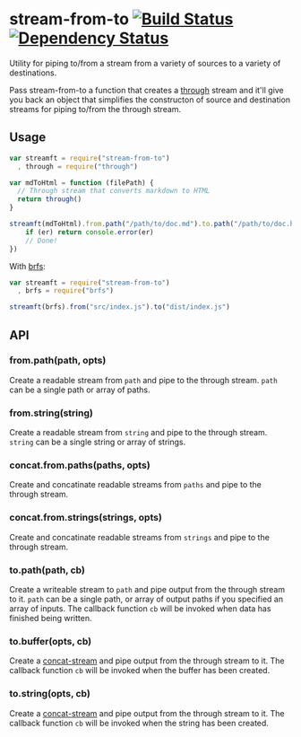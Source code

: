 stream-from-to [![Build Status](https://travis-ci.org/alanshaw/stream-from-to.png)](https://travis-ci.org/alanshaw/markdown-pdf) [![Dependency Status](https://david-dm.org/alanshaw/stream-from-to.png)](https://david-dm.org/alanshaw/stream-from-to)
===
Utility for piping to/from a stream from a variety of sources to a variety of destinations.

Pass stream-from-to a function that creates a [through](https://npmjs.org/package/through) stream and it'll give you back an object that simplifies the constructon of source and destination streams for piping to/from the through stream.

Usage
---

```javascript
var streamft = require("stream-from-to")
  , through = require("through")

var mdToHtml = function (filePath) {
  // Through stream that converts markdown to HTML
  return through()
}

streamft(mdToHtml).from.path("/path/to/doc.md").to.path("/path/to/doc.html", function (er) {
    if (er) return console.error(er)
    // Done!
})
```

With [brfs](https://github.com/substack/brfs):

```javascript
var streamft = require("stream-from-to")
  , brfs = require("brfs")

streamft(brfs).from("src/index.js").to("dist/index.js")
```

API
---

### from.path(path, opts)

Create a readable stream from `path` and pipe to the through stream. `path` can be a single path or array of paths.

### from.string(string)

Create a readable stream from `string` and pipe to the through stream. `string` can be a single string or array of strings.

### concat.from.paths(paths, opts)

Create and concatinate readable streams from `paths` and pipe to the through stream.

### concat.from.strings(strings, opts)

Create and concatinate readable streams from `strings` and pipe to the through stream.

### to.path(path, cb)

Create a writeable stream to `path` and pipe output from the through stream to it. `path` can be a single path, or array of output paths if you specified an array of inputs. The callback function `cb` will be invoked when data has finished being written.

### to.buffer(opts, cb)

Create a [concat-stream](https://npmjs.org/package/concat-stream) and pipe output from the through stream to it. The callback function `cb` will be invoked when the buffer has been created.

### to.string(opts, cb)

Create a [concat-stream](https://npmjs.org/package/concat-stream) and pipe output from the through stream to it. The callback function `cb` will be invoked when the string has been created.